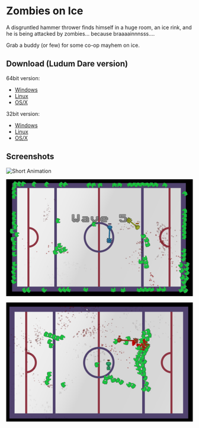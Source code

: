 # Zombies on Ice

A disgruntled hammer thrower finds himself in a huge room, an ice rink, and he is being attacked by zombies... because braaaainnnsss....

Grab a buddy (or few) for some co-op mayhem on ice.

## Download (Ludum Dare version)

64bit version:

* [Windows](https://github.com/adinfinit/zombies-on-ice/releases/download/v0.1/zombies-on-ice-windows-64.zip)
* [Linux](https://github.com/adinfinit/zombies-on-ice/releases/download/v0.1/zombies-on-ice-linux-64.tar.gz)
* [OS/X](https://github.com/adinfinit/zombies-on-ice/releases/download/v0.1/zombies-on-ice-mac-64.tar.gz)

32bit version:

* [Windows](https://github.com/adinfinit/zombies-on-ice/releases/download/v0.1/zombies-on-ice-windows-32.zip)
* [Linux](https://github.com/adinfinit/zombies-on-ice/releases/download/v0.1/zombies-on-ice-linux-32.tar.gz)
* [OS/X](https://github.com/adinfinit/zombies-on-ice/releases/download/v0.1/zombies-on-ice-mac-32.tar.gz)

## Screenshots

![Short Animation](screens/short.gif)

![Wave](screens/wave.png)

![Smash](screens/smash.png)

